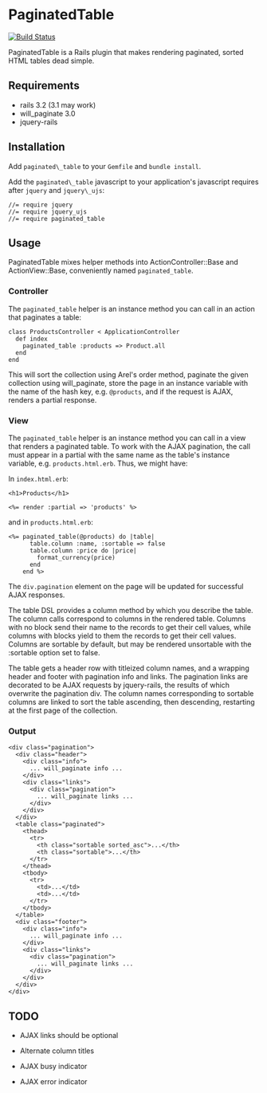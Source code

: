 # PaginatedTable

[![Build Status](https://secure.travis-ci.org/dball/paginated_table.png)](http://travis-ci.org/dball/paginated\_table)

PaginatedTable is a Rails plugin that makes rendering paginated, sorted
HTML tables dead simple.

## Requirements

* rails 3.2 (3.1 may work)
* will_paginate 3.0
* jquery-rails

## Installation

Add `paginated\_table` to your `Gemfile` and `bundle install`.

Add the `paginated\_table` javascript to your application's javascript
requires after `jquery` and `jquery\_ujs`:

    //= require jquery
    //= require jquery_ujs
    //= require paginated_table

## Usage

PaginatedTable mixes helper methods into ActionController::Base and
ActionView::Base, conveniently named `paginated_table`.

### Controller

The `paginated_table` helper is an instance method you can call in an
action that paginates a table:

    class ProductsController < ApplicationController
      def index
        paginated_table :products => Product.all
      end
    end

This will sort the collection using Arel's order method, paginate
the given collection using will_paginate, store the
page in an instance variable with the name of the hash key, e.g.
`@products`, and if the request is AJAX, renders a partial response.

### View

The `paginated_table` helper is an instance method you can call in a
view that renders a paginated table. To work with the AJAX pagination,
the call must appear in a partial with the same name as the table's
instance variable, e.g. `products.html.erb`. Thus, we might have:

In `index.html.erb`:

    <h1>Products</h1>

    <%= render :partial => 'products' %>

and in `products.html.erb`:

    <%= paginated_table(@products) do |table|
          table.column :name, :sortable => false
          table.column :price do |price|
            format_currency(price)
          end
        end %>

The `div.pagination` element on the page will be updated for successful
AJAX responses.

The table DSL provides a column method by which you describe the table.
The column calls correspond to columns in the rendered table. Columns
with no block send their name to the records to get their cell values, while
columns with blocks yield to them the records to get their cell values.
Columns are sortable by default, but may be rendered unsortable with the
:sortable option set to false.

The table gets a header row with titleized column names, and a
wrapping header and footer with pagination info and links. The
pagination links are decorated to be AJAX requests by jquery-rails, the
results of which overwrite the pagination div. The column names
corresponding to sortable columns are linked to sort the table
ascending, then descending, restarting at the first page of the
collection.

### Output

    <div class="pagination">
      <div class="header">
        <div class="info">
          ... will_paginate info ...
        </div>
        <div class="links">
          <div class="pagination">
            ... will_paginate links ...
          </div>
        </div>
      </div>
      <table class="paginated">
        <thead>
          <tr>
            <th class="sortable sorted_asc">...</th>
            <th class="sortable">...</th>
          </tr>
        </thead>
        <tbody>
          <tr>
            <td>...</td>
            <td>...</td>
          </tr>
        </tbody>
      </table>
      <div class="footer">
        <div class="info">
          ... will_paginate info ...
        </div>
        <div class="links">
          <div class="pagination">
            ... will_paginate links ...
          </div>
        </div>
      </div>
    </div>

## TODO

* AJAX links should be optional

* Alternate column titles

* AJAX busy indicator

* AJAX error indicator

